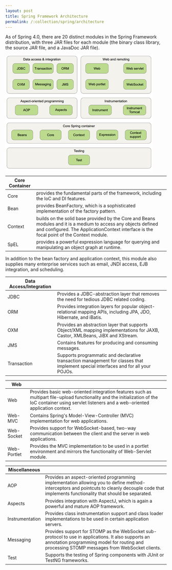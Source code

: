 ```yaml
---
layout: post
title: Spring Framework Architecture
permalink: /:collection/spring/architecture
---
```


As of Spring 4.0, there are 20 distinct modules in the Spring Framework distribution, with three JAR files for each module (the binary class library, the source JAR file, and a JavaDoc JAR file).

![](https://github.com/arpit04tripathi/files-cdn/raw/cdn/spring/spring-core/spring-framework-architecture.png)

|Core Container||
|---|---|
|Core |	provides the fundamental parts of the framework, including the IoC and DI features.|
|Bean |	provides BeanFactory, which is a sophisticated implementation of the factory pattern.|
|Context |	builds on the solid base provided by the Core and Beans modules and it is a medium to access any objects defined and configured. The ApplicationContext interface is the focal point of the Context module.|
|SpEL |	provides a powerful expression language for querying and manipulating an object graph at runtime.|

In addition to the bean factory and application context, this module also supplies many enterprise services such as email, JNDI access, EJB integration, and scheduling.

|Data Access/Integration||
|---|---|
|JDBC |	Provides a JDBC-abstraction layer that removes the need for tedious JDBC related coding.|
|ORM |	Provides integration layers for popular object-relational mapping APIs, including JPA, JDO, Hibernate, and iBatis.|
|OXM |	Provides an abstraction layer that supports Object/XML mapping implementations for JAXB, Castor, XMLBeans, JiBX and XStream.|
|JMS |	Contains features for producing and consuming messages.|
|Transaction |	Supports programmatic and declarative transaction management for classes that implement special interfaces and for all your POJOs.|
	
|Web||
|---|---|
|Web|	Provides basic web-oriented integration features such as multipart file-upload functionality and the initialization of the IoC container using servlet listeners and a web-oriented application context.|
|Web-MVC |	Contains Spring's Model-View-Controller (MVC) implementation for web applications.|
|Web-Socket |	Provides support for WebSocket-based, two-way communication between the client and the server in web applications.|
|Web-Portlet |	Provides the MVC implementation to be used in a portlet environment and mirrors the functionality of Web-Servlet module.|

|Miscellaneous||
|---|---|
|AOP |	Provides an aspect-oriented programming implementation allowing you to define method-interceptors and pointcuts to cleanly decouple code that implements functionality that should be separated.|
|Aspects| 	Provides integration with AspectJ, which is again a powerful and mature AOP framework.|
|Instrumentation |	Provides class instrumentation support and class loader implementations to be used in certain application servers.|
|Messaging |	Provides support for STOMP as the WebSocket sub-protocol to use in applications. It also supports an annotation programming model for routing and processing STOMP messages from WebSocket clients.|
|Test |	Supports the testing of Spring components with JUnit or TestNG frameworks.|